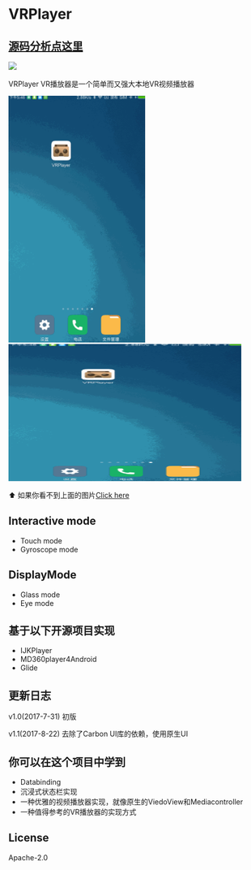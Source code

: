 # VRPlayer

## [源码分析点这里](http://www.jianshu.com/p/c7a3b1acb8b1)

![](http://ogzwf5uv0.bkt.clouddn.com/ic_app.png)             

VRPlayer VR播放器是一个简单而又强大本地VR视频播放器
       
<img src="/screenshots/vrplayer1.gif" alt="screenshot" title="screenshot" width="270" height="486" />   <img src="/screenshots/vrplayer1.gif" alt="screenshot" title="screenshot" width="460" height="270" /> 

⬆️ 如果你看不到上面的图片[Click here](http://www.jianshu.com/p/c7a3b1acb8b1)  

## Interactive mode
* Touch mode
* Gyroscope mode

## DisplayMode
* Glass mode
* Eye mode

## 基于以下开源项目实现
* IJKPlayer
* MD360player4Android 
* Glide

## 更新日志
v1.0(2017-7-31) 初版

v1.1(2017-8-22) 去除了Carbon UI库的依赖，使用原生UI

## 你可以在这个项目中学到
* Databinding
* 沉浸式状态栏实现
* 一种优雅的视频播放器实现，就像原生的ViedoView和Mediacontroller
* 一种值得参考的VR播放器的实现方式

## License
Apache-2.0
